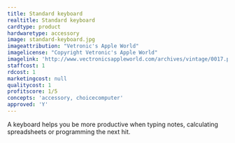 ```yaml
---
title: Standard keyboard
realtitle: Standard keyboard
cardtype: product
hardwaretype: accessory
image: standard-keyboard.jpg
imageattribution: "Vetronic's Apple World"
imagelicense: "Copyright Vetronic's Apple World"
imagelink: 'http://www.vectronicsappleworld.com/archives/vintage/0017.php'
staffcost: 1
rdcost: 1
marketingcost: null
qualitycost: 1
profitscore: 1/5
concepts: 'accessory, choicecomputer'
approved: 'Y'
---
```


A keyboard helps you be more productive when typing notes, calculating spreadsheets or programming the next hit.
